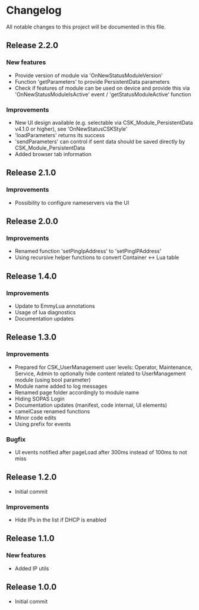 # Changelog
All notable changes to this project will be documented in this file.

## Release 2.2.0

### New features
- Provide version of module via 'OnNewStatusModuleVersion'
- Function 'getParameters' to provide PersistentData parameters
- Check if features of module can be used on device and provide this via 'OnNewStatusModuleIsActive' event / 'getStatusModuleActive' function

### Improvements
- New UI design available (e.g. selectable via CSK_Module_PersistentData v4.1.0 or higher), see 'OnNewStatusCSKStyle'
- 'loadParameters' returns its success
- 'sendParameters' can control if sent data should be saved directly by CSK_Module_PersistentData
- Added browser tab information

## Release 2.1.0

### Improvements
- Possibility to configure nameservers via the UI

## Release 2.0.0

### Improvements
- Renamed function 'setPingIpAddress' to 'setPingIPAddress'
- Using recursive helper functions to convert Container <-> Lua table

## Release 1.4.0

### Improvements
- Update to EmmyLua annotations
- Usage of lua diagnostics
- Documentation updates

## Release 1.3.0

### Improvements
- Prepared for CSK_UserManagement user levels: Operator, Maintenance, Service, Admin to optionally hide content related to UserManagement module (using bool parameter)
- Module name added to log messages
- Renamed page folder accordingly to module name
- Hiding  SOPAS Login
- Documentation updates (manifest, code internal, UI elements)
- camelCase renamed functions
- Minor code edits
- Using prefix for events

### Bugfix
- UI events notified after pageLoad after 300ms instead of 100ms to not miss

## Release 1.2.0
- Initial commit

### Improvements
- Hide IPs in the list if DHCP is enabled

## Release 1.1.0

### New features
- Added IP utils

## Release 1.0.0
- Initial commit
